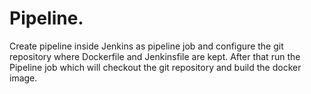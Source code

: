 # Pipeline.
Create pipeline inside Jenkins as pipeline job and configure the git repository where Dockerfile and Jenkinsfile are kept. After that run the Pipeline job which will checkout the git repository and build the docker image.
